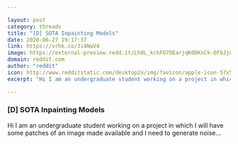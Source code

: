 ```yaml
---

layout: post
category: threads
title: "[D] SOTA Inpainting Models"
date: 2020-06-27 19:17:37
link: https://vrhk.co/3i4NwV4
image: https://external-preview.redd.it/Lh8L_kchFO7OEarjqK0DKnCk-OFbJjCHibOJF0fRc44.jpg?width=400&height=209.42408377&auto=webp&crop=400:209.42408377,smart&s=f3711878e4da7e28c5c260c84dedd1539e410c22
domain: reddit.com
author: "reddit"
icon: http://www.redditstatic.com/desktop2x/img/favicon/apple-icon-57x57.png
excerpt: "Hi I am an undergraduate student working on a project in which I will have some patches of an image made available and I need to generate noise..."

---
```


### [D] SOTA Inpainting Models

Hi I am an undergraduate student working on a project in which I will have some patches of an image made available and I need to generate noise...